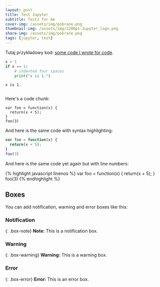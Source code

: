 ```yaml
---
layout: post
title: Test Jupyter 
subtitle: Test1 for me
cover-img: /assets/img/pobrane.png
thumbnail-img: /assets/img/1200px-Jupyter_logo.png
share-img: /assets/img/pobrane.png
tags: [jupyter, test]
---
```



Tutaj przykładowy kod: [some code I wrote for code](code.md).


```python
x = 1
if x == 1:
    # indented four spaces
    print("x is 1.")
```

    x is 1.



```python

```



Here's a code chunk:

~~~
var foo = function(x) {
  return(x + 5);
}
foo(3)
~~~

And here is the same code with syntax highlighting:

```javascript
var foo = function(x) {
  return(x + 5);
}
foo(3)
```

And here is the same code yet again but with line numbers:

{% highlight javascript linenos %}
var foo = function(x) {
  return(x + 5);
}
foo(3)
{% endhighlight %}

## Boxes
You can add notification, warning and error boxes like this:

### Notification

{: .box-note}
**Note:** This is a notification box.

### Warning

{: .box-warning}
**Warning:** This is a warning box.

### Error

{: .box-error}
**Error:** This is an error box.

